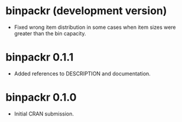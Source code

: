 # binpackr (development version)

* Fixed wrong item distribution in some cases when item sizes were greater than the bin capacity.

# binpackr 0.1.1

* Added references to DESCRIPTION and documentation.

# binpackr 0.1.0

* Initial CRAN submission.
